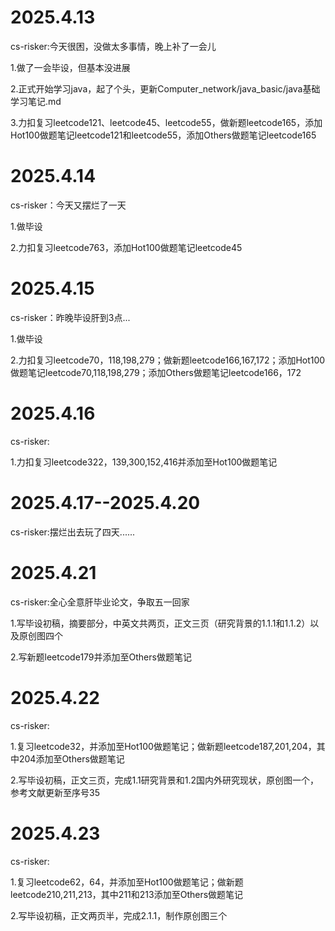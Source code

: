 # 2025.4.13

cs-risker:今天很困，没做太多事情，晚上补了一会儿

1.做了一会毕设，但基本没进展

2.正式开始学习java，起了个头，更新Computer_network/java_basic/java基础学习笔记.md

3.力扣复习leetcode121、leetcode45、leetcode55，做新题leetcode165，添加Hot100做题笔记leetcode121和leetcode55，添加Others做题笔记leetcode165

# 2025.4.14

cs-risker：今天又摆烂了一天

1.做毕设

2.力扣复习leetcode763，添加Hot100做题笔记leetcode45

# 2025.4.15

cs-risker：昨晚毕设肝到3点...

1.做毕设

2.力扣复习leetcode70，118,198,279；做新题leetcode166,167,172；添加Hot100做题笔记leetcode70,118,198,279；添加Others做题笔记leetcode166，172

# 2025.4.16

cs-risker:

1.力扣复习leetcode322，139,300,152,416并添加至Hot100做题笔记

# 2025.4.17--2025.4.20

cs-risker:摆烂出去玩了四天......

# 2025.4.21

cs-risker:全心全意肝毕业论文，争取五一回家

1.写毕设初稿，摘要部分，中英文共两页，正文三页（研究背景的1.1.1和1.1.2）以及原创图四个

2.写新题leetcode179并添加至Others做题笔记

# 2025.4.22

cs-risker:

1.复习leetcode32，并添加至Hot100做题笔记；做新题leetcode187,201,204，其中204添加至Others做题笔记

2.写毕设初稿，正文三页，完成1.1研究背景和1.2国内外研究现状，原创图一个，参考文献更新至序号35

# 2025.4.23

cs-risker:

1.复习leetcode62，64，并添加至Hot100做题笔记；做新题leetcode210,211,213，其中211和213添加至Others做题笔记

2.写毕设初稿，正文两页半，完成2.1.1，制作原创图三个
